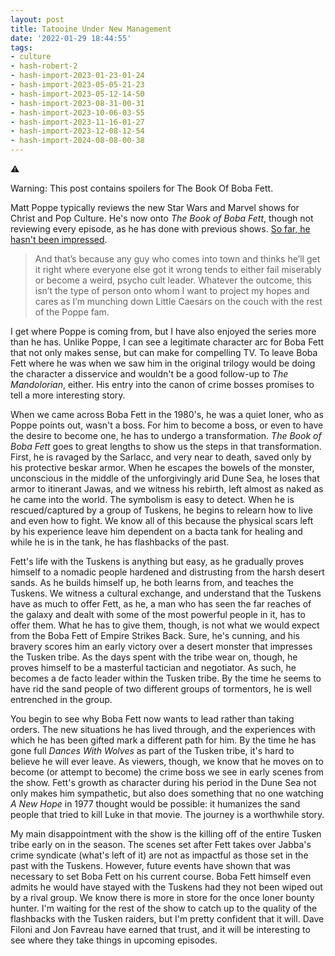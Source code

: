 ```yaml
---
layout: post
title: Tatooine Under New Management
date: '2022-01-29 18:44:55'
tags:
- culture
- hash-robert-2
- hash-import-2023-01-23-01-24
- hash-import-2023-05-05-21-23
- hash-import-2023-05-12-14-50
- hash-import-2023-08-31-00-31
- hash-import-2023-10-06-03-55
- hash-import-2023-11-16-01-27
- hash-import-2023-12-08-12-54
- hash-import-2024-08-08-00-38
---
```


⚠️

Warning: This post contains spoilers for The Book Of Boba Fett.&nbsp;

Matt Poppe typically reviews the new Star Wars and Marvel shows for Christ and Pop Culture. He's now onto _The Book of Boba Fett_, though not reviewing every episode, as he has done with previous shows. [So far, he hasn't been impressed](https://christandpopculture.com/the-book-of-boba-fett-recap-whos-the-boss-episodes-1-2/).

> And that’s because any guy who comes into town and thinks he’ll get it right where everyone else got it wrong tends to either fail miserably or become a weird, psycho cult leader. Whatever the outcome, this isn’t the type of person onto whom I want to project my hopes and cares as I’m munching down Little Caesars on the couch with the rest of the Poppe fam.

I get where Poppe is coming from, but I have also enjoyed the series more than he has. Unlike Poppe, I can see a legitimate character arc for Boba Fett that not only makes sense, but can make for compelling TV. To leave Boba Fett where he was when we saw him in the original trilogy would be doing the character a disservice and wouldn't be a good follow-up to _The Mandolorian_, either. His entry into the canon of crime bosses promises to tell a more interesting story.

When we came across Boba Fett in the 1980's, he was a quiet loner, who as Poppe points out, wasn't a boss. For him to become a boss, or even to have the desire to become one, he has to undergo a transformation. _The Book of Boba Fett_ goes to great lengths to show us the steps in that transformation. First, he is ravaged by the Sarlacc, and very near to death, saved only by his protective beskar armor. When he escapes the bowels of the monster, unconscious in the middle of the unforgivingly arid Dune Sea, he loses that armor to itinerant Jawas, and we witness his rebirth, left almost as naked as he came into the world. The symbolism is easy to detect. When he is rescued/captured by a group of Tuskens, he begins to relearn how to live and even how to fight. We know all of this because the physical scars left by his experience leave him dependent on a bacta tank for healing and while he is in the tank, he has flashbacks of the past.

Fett's life with the Tuskens is anything but easy, as he gradually proves himself to a nomadic people hardened and distrusting from the harsh desert sands. As he builds himself up, he both learns from, and teaches the Tuskens. We witness a cultural exchange, and understand that the Tuskens have as much to offer Fett, as he, a man who has seen the far reaches of the galaxy and dealt with some of the most powerful people in it, has to offer them. What he has to give them, though, is not what we would expect from the Boba Fett of Empire Strikes Back. Sure, he's cunning, and his bravery scores him an early victory over a desert monster that impresses the Tusken tribe. As the days spent with the tribe wear on, though, he proves himself to be a masterful tactician and negotiator. As such, he becomes a de facto leader within the Tusken tribe. By the time he seems to have rid the sand people of two different groups of tormentors, he is well entrenched in the group.

You begin to see why Boba Fett now wants to lead rather than taking orders. The new situations he has lived through, and the experiences with which he has been gifted mark a different path for him. By the time he has gone full _Dances With Wolves_ as part of the Tusken tribe, it's hard to believe he will ever leave. As viewers, though, we know that he moves on to become (or attempt to become) the crime boss we see in early scenes from the show. Fett's growth as character during his period in the Dune Sea not only makes him sympathetic, but also does something that no one watching _A New Hope_ in 1977 thought would be possible: it humanizes the sand people that tried to kill Luke in that movie. The journey is a worthwhile story.

My main disappointment with the show is the killing off of the entire Tusken tribe early on in the season. The scenes set after Fett takes over Jabba's crime syndicate (what's left of it) are not as impactful as those set in the past with the Tuskens. However, future events have shown that was necessary to set Boba Fett on his current course. Boba Fett himself even admits he would have stayed with the Tuskens had they not been wiped out by a rival group. We know there is more in store for the once loner bounty hunter. I'm waiting for the rest of the show to catch up to the quality of the flashbacks with the Tusken raiders, but I'm pretty confident that it will. Dave Filoni and Jon Favreau have earned that trust, and it will be interesting to see where they take things in upcoming episodes.

